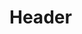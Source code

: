 <!-- TITLE: Imbue Silver -->
<!-- SUBTITLE: Imbues a silver ingot with magical energy.  Consumes a silver ingot when cast. -->

# Header